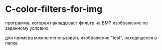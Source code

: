 # C-color-filters-for-img
программа, которая накладывает фильтр на BMP изображение по заданному условию

для примера можно использовать изображение "test", находящееся в папке
